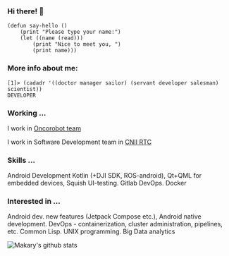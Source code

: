 ### Hi there! 👋

```Lisp
(defun say-hello ()
    (print "Please type your name:")
    (let ((name (read)))
        (print "Nice to meet you, ")
        (print name)))
```

### More info about me:

```Lisp
[1]> (cadadr '((doctor manager sailor) (servant developer salesman) scientist))
DEVELOPER
```

### Working ...

I work in [Oncorobot team](http://www.oncorobot.ru/#rec248145574)

I work in Software Development team in [CNII RTC](https://rtc.ru/en/#main-screen-slider2) 

### Skills ...

Android Development Kotlin (+DJI SDK, ROS-android), Qt+QML for embedded devices, Squish UI-testing. Gitlab DevOps. Docker

### Interested in ...

Android dev. new features (Jetpack Compose etc.), Android native development. DevOps - containerization, cluster administration, pipelines, etc. Common Lisp. UNIX programming. Big Data analytics

![Makary's github stats](https://github-readme-stats.vercel.app/api?username=makaryb&theme=dracula&show_icons=true&count_private=true)
